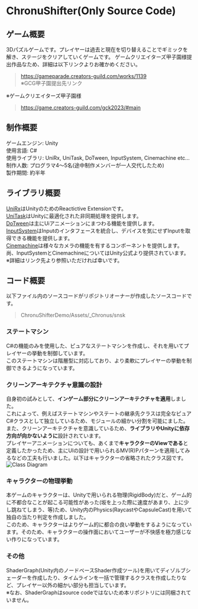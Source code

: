 # ChronuShifter(Only Source Code)
## ゲーム概要
3Dパズルゲームです。プレイヤーは過去と現在を切り替えることでギミックを解き、ステージをクリアしていくゲームです。
ゲームクリエイターズ甲子園様提出作品なため、詳細は以下リンクよりお確かめください。
> https://gameparade.creators-guild.com/works/1139</br>
> ※GCG甲子園提出先リンク
> 
※ゲームクリエイターズ甲子園様
> https://game.creators-guild.com/gck2023/#main

## 制作概要
ゲームエンジン: Unity</br>
使用言語: C#</br>
使用ライブラリ: UniRx, UniTask, DoTween, InputSystem, Cinemachine etc...</br>
制作人数: プログラマ4～5名(途中制作メンバーが一人交代したため)</br>
製作期間: 約半年</br>

## ライブラリ概要
[UniRx](https://assetstore.unity.com/packages/tools/integration/unirx-reactive-extensions-for-unity-17276?locale=ja-JP)はUnityのためのReactictive Extensionです。</br>
[UniTask](https://github.com/Cysharp/UniTask)はUnityに最適化された非同期処理を提供します。</br>
[DoTween](https://assetstore.unity.com/packages/tools/animation/dotween-hotween-v2-27676?locale=ja-JP)は主にUiアニメーションにまつわる機能を提供します。</br>
[InputSystem](https://docs.unity3d.com/ja/Packages/com.unity.inputsystem@1.4/manual/index.html)はInputのインタフェースを統合し、デバイスを気にせずInputを取得できる機能を提供します。</br>
[Cinemachine](https://unity.com/ja/unity/features/editor/art-and-design/cinemachine)は様々なカメラの機能を有するコンポーネントを提供します。</br>
尚、InputSystemとCinemachineについてはUnity公式より提供されています。</br>
※詳細はリンク先より参照いただければ幸いです。</br>

## コード概要
以下ファイル内のソースコードがリポジトリオーナーが作成したソースコードです。
> ChronuShifterDemo/Assets/_Chronus/snsk
> 
### ステートマシン
C#の機能のみを使用した、ピュアなステートマシンを作成し、それを用いてプレイヤーの挙動を制御しています。</br>
このステートマシンは階層型に対応しており、より柔軟にプレイヤーの挙動を制御できるようになっています。

### クリーンアーキテクチャ意識の設計
自身初の試みとして、**インゲーム部分にクリーンアーキテクチャを適用**しました。</br>
これによって、例えばステートマシンやステートの継承先クラスは完全なピュアC#クラスとして独立しているため、モジュールの細かい分割を可能にました。</br>
また、クリーンアーキテクチャを意識しているため、**ライブラリやUnityに依存方向が向かないように**設計されています。</br>
プレイヤーアニメーションについても、あくまで**キャラクターのViewである**と定義したかったため、主にUIの設計で用いられるMV(R)Pパターンを適用してみるなどの工夫も行いました。以下はキャラクターの省略されたクラス図です。</br>
![Class Diagram](https://drive.google.com/file/d/1xuWtkP_IZFfYq33ztaD16MOPJXFsLdDI/view?usp=sharing)
### キャラクターの物理挙動
本ゲームのキャラクターは、Unityで用いられる物理(RigidBody)だと、ゲーム的に不都合なことが起こる可能性があった(坂を上った際に速度があまり、上に少し跳ねてしまう、等)ため、Unity内のPhysics(RaycastやCapsuleCast)を用いて独自の当たり判定を作成しました。</br>
このため、キャラクターはよりゲーム的に都合の良い挙動をするようになっています。そのため、キャラクターの操作面においてユーザーが不快感を極力感じない作りになっています。

### その他
ShaderGraph(Unity内のノードベースShader作成ツール)を用いてディゾルブシェーダーを作成したり、タイムラインを一括で管理するクラスを作成したりなど、プレイヤー以外の細かい部分も担当しています。</br>
※なお、ShaderGraphはsource codeではないため本リポジトリには同梱されていません。
